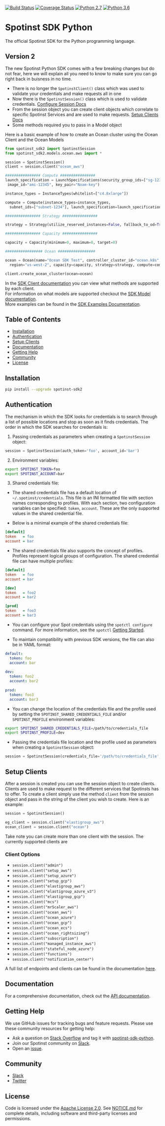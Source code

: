 [![Build Status](https://travis-ci.org/spotinst/spotinst-sdk-python.svg?branch=v2)](https://travis-ci.org/spotinst/spotinst-sdk-python)
[![Coverage Status](https://coveralls.io/repos/github/spotinst/spotinst-sdk-python/badge.svg?branch=v2)](https://coveralls.io/github/spotinst/spotinst-sdk-python?branch=master)
[![Python 2.7](https://img.shields.io/badge/python-2.7-blue.svg)](https://www.python.org/downloads/release/python-270/)
[![Python 3.6](https://img.shields.io/badge/python-3.6-blue.svg)](https://www.python.org/downloads/release/python-360/)

# Spotinst SDK Python

The official Spotinst SDK for the Python programming language.

## Version 2

The new Spotinst Python SDK comes with a few breaking changes but do not fear, here we will explain all you need to know to make sure you can go right back in buisness in no time. 

- There is no longer the `SpotinstClient()` class which was used to validate your credentials and make requests all in one
- Now there is the `SpotinstSession()` class which is used to validate credentials. [Configure Session Docs](#Configuring-Session)
- From the session object you can create client objects which correlate to specific Spotinst Services and are used to make requests. [Setup Clients Docs](#Setup-Clients)
- Some methods required you to pass in a Model object

Here is a basic example of how to create an Ocean cluster using the Ocean Client and the Ocean Models

```python
from spotinst_sdk2 import SpotinstSession
from spotinst_sdk2.models.ocean.aws import *

session = SpotinstSession()
client = session.client("ocean_aws")

################ Compute ################
launch_specification = LaunchSpecifications(security_group_ids=["sg-12345"],
 image_id="ami-12345", key_pair="Noam-key")

instance_types = InstanceTypes(whitelist=["c4.8xlarge"])

compute = Compute(instance_types=instance_types, 
  subnet_ids=["subnet-1234"], launch_specification=launch_specification)

################ Strategy ################

strategy = Strategy(utilize_reserved_instances=False, fallback_to_od=True, spot_percentage=100)

################ Capacity ################

capacity = Capacity(minimum=0, maximum=0, target=0)

################# Ocean #################

ocean = Ocean(name="Ocean SDK Test", controller_cluster_id="ocean.k8s", 
  region="us-west-2", capacity=capacity, strategy=strategy, compute=compute)

client.create_ocean_cluster(ocean=ocean)
```

In the [SDK Client documentation](./docs/clients/) you can view what methods are supported by each client. <br>
For information on what models are supported checkout the [SDK Model documentation](./docs/models/). <br>
More examples can be found in the [SDK Examples Documentation](./docs/examples/). <br>

## Table of Contents

- [Installation](#installation)
- [Authentication](#authentication)
- [Setup Clients](#setup-clients)
- [Documentation](#documentation)
- [Getting Help](#getting-help)
- [Community](#community)
- [License](#license)

## Installation

```bash
pip install --upgrade spotinst-sdk2
```

## Authentication

The mechanism in which the SDK looks for credentials is to search through a list of possible locations and stop as soon as it finds credentials. The order in which the SDK searches for credentials is:

1. Passing credentials as parameters when creating a `SpotinstSession` object:

```python
session = SpotinstSession(auth_token='foo', account_id='bar')
```

2. Environment variables:

```sh
export SPOTINST_TOKEN=foo
export SPOTINST_ACCOUNT=bar
```

3. Shared credentials file:

- The shared credentials file has a default location of `~/.spotinst/credentials`. This file is an INI formatted file with section names corresponding to profiles. With each section, two configuration variables can be specified: `token`, `account`. These are the only supported values in the shared credential file.

- Below is a minimal example of the shared credentials file:

```ini
[default]
token   = foo
account = bar
```

- The shared credentials file also supports the concept of profiles. Profiles represent logical groups of configuration. The shared credential file can have multiple profiles:

```ini
[default]
token   = foo
account = bar

[dev]
token   = foo2
account = bar2

[prod]
token   = foo3
account = bar3
```

- You can configure your Spot credentials using the `spotctl configure` command. For more information, see the `spotctl` [Getting Started](https://github.com/spotinst/spotctl#getting-started).

- To maintain compatibility with previous SDK versions, the file can also be in YAML format:

```yaml
default:
  token: foo
  account: bar
  
dev:
  token: foo2
  account: bar2
  
prod:
  token: foo3
  account: bar3
```

- You can change the location of the credentials file and the profile used by setting the `SPOTINST_SHARED_CREDENTIALS_FILE` and/or `SPOTINST_PROFILE` environment variables:

```sh
export SPOTINST_SHARED_CREDENTIALS_FILE=/path/to/credentials_file
export SPOTINST_PROFILE=dev
```

- Passing the credentials file location and the profile used as parameters when creating a `SpotinstSession` object:

```python
session = SpotinstSession(credentials_file='/path/to/credentials_file', profile='dev')
```
  
## Setup Clients

After a session is created you can use the session object to create clients. Clients are used to make request to the different services that Spotinsts has to offer. To create a client simply use the method `client` from the session object and pass in the string of the client you wish to create. Here is an example:

```python
session = SpotinstSession()

eg_client = session.client("elastigroup_aws")
ocean_client = session.client("ocean")
```

Take note you can create more than one client with the session. The currently supported clients are

### Client Options

- `session.client("admin")`
- `session.client("setup_aws")`
- `session.client("setup_azure")`
- `session.client("setup_gcp")`
- `session.client("elastigroup_aws")`
- `session.client("elastigroup_azure_v3")`
- `session.client("elastigroup_gcp")`
- `session.client("mcs")`
- `session.client("mrScaler_aws")`
- `session.client("ocean_aws")`
- `session.client("ocean_azure")`
- `session.client("ocean_gcp")`
- `session.client("ocean_ecs")`
- `session.client("ocean_rightsizing")`
- `session.client("subscription")`
- `session.client("managed_instance_aws")`
- `session.client("stateful_node_azure")`
- `session.client("functions")`
- `session.client("notification_center")`

A full list of endpoints and clients can be found in the documentation [here](./docs/clients/).

## Documentation

For a comprehensive documentation, check out the [API documentation](https://help.spot.io/).

## Getting Help

We use GitHub issues for tracking bugs and feature requests. Please use these community resources for getting help:

- Ask a question on [Stack Overflow](https://stackoverflow.com/) and tag it with [spotinst-sdk-python](https://stackoverflow.com/questions/tagged/spotinst-sdk-python/).
- Join our Spotinst community on [Slack](http://slack.spot.io/).
- Open an [issue](https://github.com/spotinst/spotinst-sdk-python/issues/new/).

## Community

- [Slack](http://slack.spot.io/)
- [Twitter](https://twitter.com/spot_hq/)

## License

Code is licensed under the [Apache License 2.0](LICENSE). See [NOTICE.md](NOTICE.md) for complete details, including software and third-party licenses and permissions.

